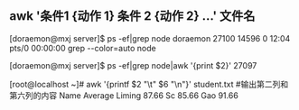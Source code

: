 ## awk '条件1 {动作 1} 条件 2 {动作 2} …' 文件名

[doraemon@mxj server]$ ps -ef|grep node
doraemon 27100 14596  0 12:04 pts/0    00:00:00 grep --color=auto node

[doraemon@mxj server]$ ps -ef|grep node|awk '{print $2}'
27097

[root@localhost ~]# awk '{printf $2 "\t" $6 "\n"}' student.txt
#输出第二列和第六列的内容
Name Average
Liming 87.66
Sc 85.66
Gao 91.66
